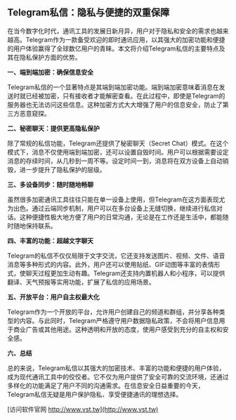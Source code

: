 ## **Telegram私信：隐私与便捷的双重保障**

在当今数字化时代，通讯工具的发展日新月异，用户对于隐私和安全的需求也越来越高。Telegram作为一款备受欢迎的即时通讯应用，以其强大的加密功能和便捷的用户体验赢得了全球数亿用户的青睐。本文将介绍Telegram私信的主要特点及其在隐私保护方面的优势。

**一、端到端加密：确保信息安全**

Telegram私信的一个显著特点是其端到端加密功能。端到端加密意味着消息在发送时就已经被加密，只有接收者才能解密查看。在此过程中，即使是Telegram的服务器也无法访问这些信息。这种加密方式大大增强了用户的信息安全，防止了第三方恶意窥探。

**二、秘密聊天：提供更高隐私保护**

除了常规的私信功能，Telegram还提供了秘密聊天（Secret Chat）模式。在这个模式下，消息不仅使用端到端加密，还可以设置自毁时间。用户可以根据需要设定消息的存续时间，从几秒到一周不等。设定时间一到，消息将在双方设备上自动销毁，进一步提升了隐私保护的层级。

**三、多设备同步：随时随地畅聊**

虽然很多加密通讯工具往往只能在单一设备上使用，但Telegram在这方面表现尤为出色。通过云端同步机制，用户可以在多台设备上无缝切换，继续进行私信对话。这种便捷性极大地方便了用户的日常沟通，无论是在工作还是生活中，都能随时随地保持联系。

**四、丰富的功能：超越文字聊天**

Telegram的私信不仅仅局限于文字交流，它还支持发送图片、视频、文件、语音消息等多种形式的内容。此外，用户还可以使用贴纸、GIF动图等丰富的表情形式，使聊天过程更加生动有趣。Telegram还支持内置机器人和小程序，可以提供翻译、天气预报等实用功能，扩展了私信的应用场景。

**五、开放平台：用户自主权最大化**

Telegram作为一个开放的平台，允许用户创建自己的频道和群组，并分享各种类型的内容。与此同时，Telegram严格遵守用户数据隐私政策，不会将用户信息用于商业广告或其他用途。这种透明和开放的态度，使用户感受到充分的自主权和安全感。

**六、总结**

总的来说，Telegram私信以其强大的加密技术、丰富的功能和便捷的用户体验，成为现代通讯工具中的佼佼者。它不仅为用户提供了安全可靠的交流环境，还通过多样化的功能满足了用户不同的沟通需求。在信息安全日益重要的今天，Telegram私信无疑是用户保护隐私、享受便捷通讯的理想选择。


[访问软件官网 http://www.vst.tw](http://www.vst.tw)
